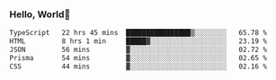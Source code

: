 
### Hello, World🐤

<!--START_SECTION:waka-->

```txt
TypeScript   22 hrs 45 mins  ████████████████▒░░░░░░░░   65.78 %
HTML         8 hrs 1 min     █████▓░░░░░░░░░░░░░░░░░░░   23.19 %
JSON         56 mins         ▓░░░░░░░░░░░░░░░░░░░░░░░░   02.72 %
Prisma       54 mins         ▓░░░░░░░░░░░░░░░░░░░░░░░░   02.65 %
CSS          44 mins         ▓░░░░░░░░░░░░░░░░░░░░░░░░   02.16 %
```

<!--END_SECTION:waka-->
